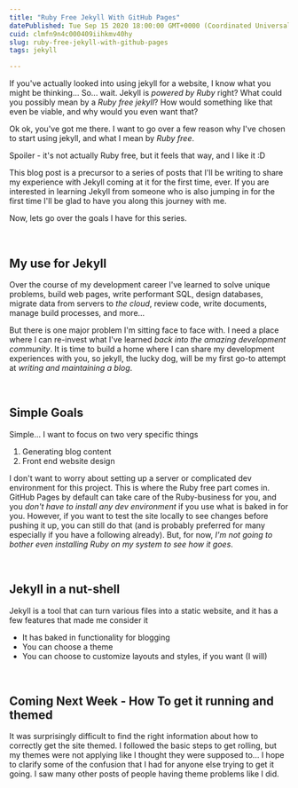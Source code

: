 ```yaml
---
title: "Ruby Free Jekyll With GitHub Pages"
datePublished: Tue Sep 15 2020 18:00:00 GMT+0000 (Coordinated Universal Time)
cuid: clmfn9n4c000409iihkmv40hy
slug: ruby-free-jekyll-with-github-pages
tags: jekyll

---
```


If you've actually looked into using jekyll for a website, I know what you might be thinking...  So... wait.  Jekyll is _powered by Ruby_ right?  What could you possibly mean by a _Ruby free jekyll_?  How would something like that even be viable, and why would you even want that?

Ok ok, you've got me there.  I want to go over a few reason why I've chosen to start using jekyll, and what I mean by _Ruby free_.

Spoiler - it's not actually Ruby free, but it feels that way, and I like it :D

This blog post is a precursor to a series of posts that I'll be writing to share my experience with Jekyll coming at it for the first time, ever.  If you are interested in learning Jekyll from someone who is also jumping in for the first time I'll be glad to have you along this journey with me.

Now, lets go over the goals I have for this series.

&nbsp;
## My use for Jekyll

Over the course of my development career I've learned to solve unique problems, build web pages, write performant SQL, design databases, migrate data from servers to _the cloud_, review code, write documents, manage build processes, and more...

But there is one major problem I'm sitting face to face with.  I need a place where I can re-invest what I've learned _back into the amazing development community_.  It is time to build a home where I can share my development experiences with you, so jekyll, the lucky dog, will be my first go-to attempt at _writing and maintaining a blog_.

&nbsp;
## Simple Goals

Simple... I want to focus on two very specific things
1. Generating blog content
1. Front end website design

I don't want to worry about setting up a server or complicated dev environment for this project.  This is where the Ruby free part comes in.  GitHub Pages by default can take care of the Ruby-business for you, and you _don't have to install any dev environment_ if you use what is baked in for you.  However, if you want to test the site locally to see changes before pushing it up, you can still do that (and is probably preferred for many especially if you have a following already).  But, for now, _I'm not going to bother even installing Ruby on my system to see how it goes_.

&nbsp;
## Jekyll in a nut-shell
Jekyll is a tool that can turn various files into a static website, and it has a few features that made me consider it
- It has baked in functionality for blogging
- You can choose a theme
- You can choose to customize layouts and styles, if you want (I will)


&nbsp;
## Coming Next Week - How To get it running and themed
It was surprisingly difficult to find the right information about how to correctly get the site themed.  I followed the basic steps to get rolling, but my themes were not applying like I thought they were supposed to...  I hope to clarify some of the confusion that I had for anyone else trying to get it going.  I saw many other posts of people having theme problems like I did.